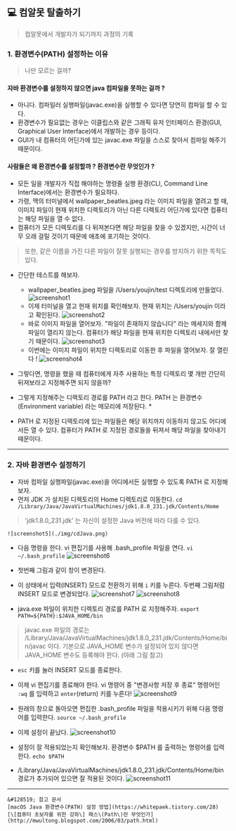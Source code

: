 ## &#128187; 컴알못 탈출하기
  > 컴알못에서 개발자가 되기까지 과정의 기록

 ### 1. 환경변수(PATH) 설정하는 이유
  > 나만 모르는 걸까?

 #### 자바 환경변수를 설정하지 않으면 java 컴파일을 못하는 걸까 ?
  - 아니다. 컴파일러 실행파일(javac.exe)을 실행할 수 있다면 당연히 컴파일 할 수 있다.
  - 환경변수가 필요없는 경우는 이클립스와 같은 그래픽 유저 인터페이스 환경(GUI, Graphical User Interface)에서 개발하는 경우 등이다.
  - GUI가 내 컴퓨터의 어딘가에 있는 javac.exe 파일을 스스로 찾아서 컴파일 해주기 때문이다.

 #### 사람들은 왜 환경변수를 설정할까 ? 환경변수란 무엇인가 ?
  - 모든 일을 개발자가 직접 해야하는 명령줄 실행 환경(CLI, Command Line Interface)에서는 환경변수가 필요하다.
  - 가령, 맥의 터미널에서 wallpaper_beatles.jpeg 라는 이미지 파일을 열려고 할 때, 이미지 파일이 현재 위치한 디렉토리가 아닌 다른 디렉토리 어딘가에 있다면 컴퓨터는 해당 파일을 열 수 없다.
  - 컴퓨터가 모든 디렉토리를 다 뒤져본다면 해당 파일을 찾을 수 있겠지만, 시간이 너무 오래 걸릴 것이기 때문에 애초에 포기하는 것이다.
  > 또한, 같은 이름을 가진 다른 파일이 잘못 실행되는 경우를 방지하기 위한 목적도 있다.

  - 간단한 테스트를 해보자.
      - wallpaper_beatles.jpeg 파일을 /Users/youjin/test 디렉토리에 만들었다.
        ![screenshot1](./img/screenshot_dir.png)
      - 이제 터미널을 열고 현재 위치를 확인해보자. 현재 위치는 /Users/youjin 이라고 확인된다.
        ![screenshot2](./img/screenshot_iterm1.png)
      - 바로 이미지 파일을 열어보자. \"파일이 존재하지 않습니다\" 라는 메세지와 함께 파일이 열리지 않는다. 컴퓨터가 해당 파일을 현재 위치한 디렉토리 내에서만 찾기 때문이다.
        ![screenshot3](./img/screenshot_iterm_fail.png)
      - 이번에는 이미지 파일이 위치한 디렉토리로 이동한 후 파일을 열어보자. 잘 열린다 !
        ![screenshot4](./img/screenshot_iterm_success.png)

  - 그렇다면, 명령을 했을 때 컴퓨터에게 자주 사용하는 특정 디렉토리 몇 개만 간단히 뒤져보라고 지정해주면 되지 않을까?
  - 그렇게 지정해주는 디렉토리 경로를 PATH 라고 한다. PATH 는 환경변수(Environment variable) 라는 메모리에 저장된다. *
  - PATH 로 지정된 디렉토리에 있는 파일들은 해당 위치까지 이동하지 않고도 어디에서든 열 수 있다. 컴퓨터가 PATH 로 지정된 경로들을 뒤져서 해당 파일을 찾아내기 때문이다.


<hr/>

 ### 2. 자바 환경변수 설정하기
  - 자바 컴파일 실행파일(javac.exe)을 어디에서든 실행할 수 있도록 PATH 로 지정해보자.
  - 먼저 JDK 가 설치된 디렉토리의 Home 디렉토리로 이동한다. `cd /Library/Java/JavaVirtualMachines/jdk1.8.0_231.jdk/Contents/Home`
  > 'jdk1.8.0_231.jdk' 는 자신이 설정한 Java 버전에 따라 다를 수 있다.

    ![screenshot5](./img/cdJava.png)

  - 다음 명령을 한다. vi 편집기를 사용해 .bash_profile 파일을 연다. `vi ~/.bash_profile`
    ![screenshot6](./img/vi.png)

  - 첫번째 그림과 같이 창이 변경된다.
  - 이 상태에서 입력(INSERT) 모드로 전환하기 위해 `i` 키를 누른다. 두번째 그림처럼 INSERT 모드로 변경되었다.
    ![screenshot7](./img/vi2.png)
    ![screenshot8](./img/viInsert.png)

  - java.exe 파일이 위치한 디렉토리 경로를 PATH 로 지정해주자. `export PATH=${PATH}:$JAVA_HOME/bin`
  > javac.exe 파일의 경로는 /Library/Java/JavaVirtualMachines/jdk1.8.0_231.jdk/Contents/Home/bin/javac 이다.
  > 기본으로 JAVA_HOME 변수가 설정되어 있지 않다면 JAVA_HOME 변수도 등록해야 한다. (아래 그림 참고)

  - `esc` 키를 눌러 INSERT 모드를 종료한다.
  - 이제 vi 편집기를 종료해야 한다. vi 명령어 중 \"변경사항 저장 후 종료\" 명령어인 `:wq` 를 입력하고 `enter`(return) 키를 누른다!
    ![screenshot9](./img/viPATH.png)

  - 원래의 창으로 돌아오면 편집한 .bash_profile 파일을 적용시키기 위해 다음 명령어를 입력한다. `source ~/.bash_profile`
  - 이제 설정이 끝났다.
    ![screenshot10](./img/source.png)

  - 설정이 잘 적용되었는지 확인해보자. 환경변수 $PATH 를 출력하는 명령어를 입력한다. `echo $PATH`
  -  \/Library\/Java\/JavaVirtualMachines\/jdk1.8.0_231.jdk\/Contents\/Home\/bin 경로가 추가되어 있으면 잘 적용된 것이다.
    ![screenshot11](./img/echoPATH.png)


<hr/>

    &#128519; 참고 문서
    [macOS Java 환경변수(PATH) 설정 방법](https://whitepaek.tistory.com/28)
    [\[컴퓨터 초보자를 위한 강좌\] 패스\(Path\)란 무엇인가](http://mwultong.blogspot.com/2006/03/path.html)
